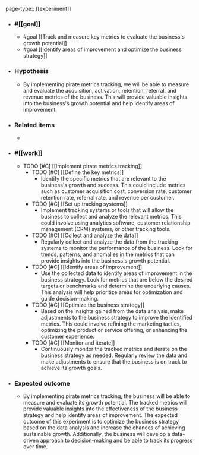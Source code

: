 page-type:: [[experiment]]



  - ### #[[goal]]
    - #goal [[Track and measure key metrics to evaluate the business's growth potential]]
    - #goal [[Identify areas of improvement and optimize the business strategy]]
  - ### Hypothesis
    - By implementing pirate metrics tracking, we will be able to measure and evaluate the acquisition, activation, retention, referral, and revenue metrics of the business. This will provide valuable insights into the business's growth potential and help identify areas of improvement.
  - ### Related items
    - 
  - ### #[[work]]
    - TODO [#C] [[Implement pirate metrics tracking]]
      - TODO [#C] [[Define the key metrics]]
        - Identify the specific metrics that are relevant to the business's growth and success. This could include metrics such as customer acquisition cost, conversion rate, customer retention rate, referral rate, and revenue per customer.
      - TODO [#C] [[Set up tracking systems]]
        - Implement tracking systems or tools that will allow the business to collect and analyze the relevant metrics. This could involve using analytics software, customer relationship management (CRM) systems, or other tracking tools.
      - TODO [#C] [[Collect and analyze the data]]
        - Regularly collect and analyze the data from the tracking systems to monitor the performance of the business. Look for trends, patterns, and anomalies in the metrics that can provide insights into the business's growth potential.
      - TODO [#C] [[Identify areas of improvement]]
        - Use the collected data to identify areas of improvement in the business strategy. Look for metrics that are below the desired targets or benchmarks and determine the underlying causes. This analysis will help prioritize areas for optimization and guide decision-making.
      - TODO [#C] [[Optimize the business strategy]]
        - Based on the insights gained from the data analysis, make adjustments to the business strategy to improve the identified metrics. This could involve refining the marketing tactics, optimizing the product or service offering, or enhancing the customer experience.
      - TODO [#C] [[Monitor and iterate]]
        - Continuously monitor the tracked metrics and iterate on the business strategy as needed. Regularly review the data and make adjustments to ensure that the business is on track to achieve its growth goals.
  - ### Expected outcome
    - By implementing pirate metrics tracking, the business will be able to measure and evaluate its growth potential. The tracked metrics will provide valuable insights into the effectiveness of the business strategy and help identify areas of improvement. The expected outcome of this experiment is to optimize the business strategy based on the data analysis and increase the chances of achieving sustainable growth. Additionally, the business will develop a data-driven approach to decision-making and be able to track its progress over time.











